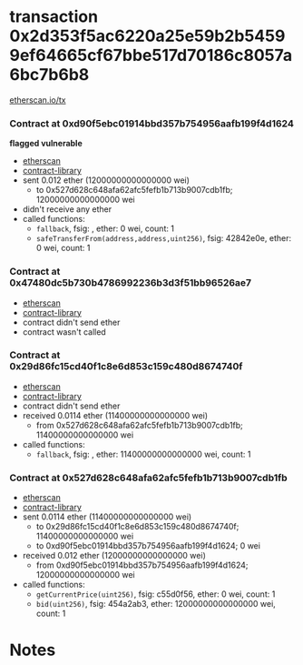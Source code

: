 # transaction 0x2d353f5ac6220a25e59b2b54599ef64665cf67bbe517d70186c8057a6bc7b6b8

[etherscan.io/tx](https://etherscan.io/tx/0x2d353f5ac6220a25e59b2b54599ef64665cf67bbe517d70186c8057a6bc7b6b8)


### Contract at 0xd90f5ebc01914bbd357b754956aafb199f4d1624

**flagged vulnerable**

* [etherscan](https://etherscan.io/address/0xd90f5ebc01914bbd357b754956aafb199f4d1624)
* [contract-library](https://contract-library.com/contracts/Ethereum/d90f5ebc01914bbd357b754956aafb199f4d1624)
* sent 0.012 ether (12000000000000000 wei)
    * to 0x527d628c648afa62afc5fefb1b713b9007cdb1fb; 12000000000000000 wei
* didn't receive any ether
* called functions:
    * `fallback`, fsig: , ether: 0 wei, count: 1
    * `safeTransferFrom(address,address,uint256)`, fsig: 42842e0e, ether: 0 wei, count: 1


### Contract at 0x47480dc5b730b4786992236b3d3f51bb96526ae7

* [etherscan](https://etherscan.io/address/0x47480dc5b730b4786992236b3d3f51bb96526ae7)
* [contract-library](https://contract-library.com/contracts/Ethereum/47480dc5b730b4786992236b3d3f51bb96526ae7)
* contract didn't send ether
* contract wasn't called


### Contract at 0x29d86fc15cd40f1c8e6d853c159c480d8674740f

* [etherscan](https://etherscan.io/address/0x29d86fc15cd40f1c8e6d853c159c480d8674740f)
* [contract-library](https://contract-library.com/contracts/Ethereum/29d86fc15cd40f1c8e6d853c159c480d8674740f)
* contract didn't send ether
* received 0.0114 ether (11400000000000000 wei)
    * from 0x527d628c648afa62afc5fefb1b713b9007cdb1fb; 11400000000000000 wei
* called functions:
    * `fallback`, fsig: , ether: 11400000000000000 wei, count: 1


### Contract at 0x527d628c648afa62afc5fefb1b713b9007cdb1fb

* [etherscan](https://etherscan.io/address/0x527d628c648afa62afc5fefb1b713b9007cdb1fb)
* [contract-library](https://contract-library.com/contracts/Ethereum/527d628c648afa62afc5fefb1b713b9007cdb1fb)
* sent 0.0114 ether (11400000000000000 wei)
    * to 0x29d86fc15cd40f1c8e6d853c159c480d8674740f; 11400000000000000 wei
    * to 0xd90f5ebc01914bbd357b754956aafb199f4d1624; 0 wei
* received 0.012 ether (12000000000000000 wei)
    * from 0xd90f5ebc01914bbd357b754956aafb199f4d1624; 12000000000000000 wei
* called functions:
    * `getCurrentPrice(uint256)`, fsig: c55d0f56, ether: 0 wei, count: 1
    * `bid(uint256)`, fsig: 454a2ab3, ether: 12000000000000000 wei, count: 1

# Notes

